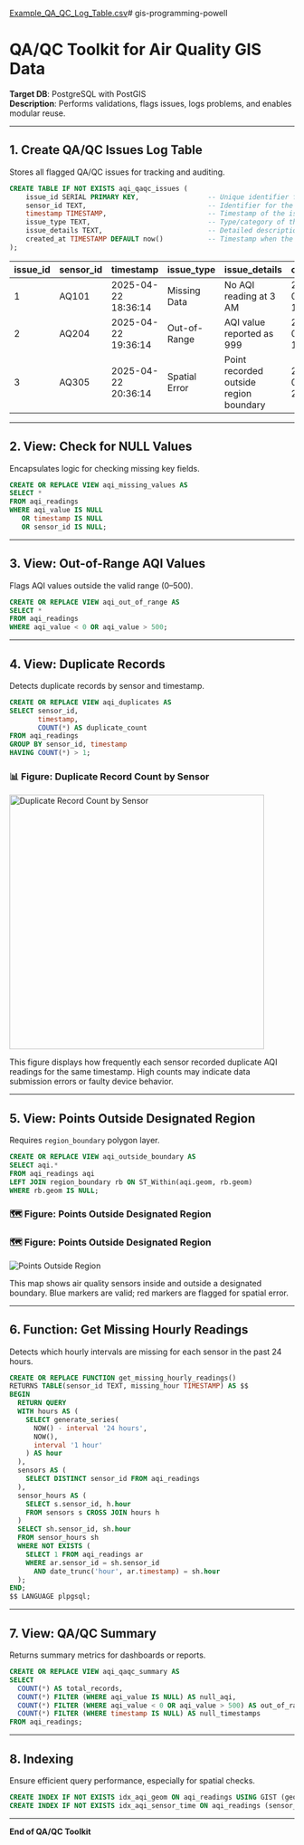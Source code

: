 [Example_QA_QC_Log_Table.csv](https://github.com/user-attachments/files/19857197/Example_QA_QC_Log_Table.csv)# gis-programming-powell

# QA/QC Toolkit for Air Quality GIS Data

**Target DB**: PostgreSQL with PostGIS  
**Description**: Performs validations, flags issues, logs problems, and enables modular reuse.

---

## 1. Create QA/QC Issues Log Table

Stores all flagged QA/QC issues for tracking and auditing.

```sql
CREATE TABLE IF NOT EXISTS aqi_qaqc_issues (
    issue_id SERIAL PRIMARY KEY,                 -- Unique identifier for each issue
    sensor_id TEXT,                              -- Identifier for the sensor reporting the issue
    timestamp TIMESTAMP,                         -- Timestamp of the issue occurrence
    issue_type TEXT,                             -- Type/category of the issue (e.g., missing data, out-of-range value)
    issue_details TEXT,                          -- Detailed description of the issue
    created_at TIMESTAMP DEFAULT now()           -- Timestamp when the issue was logged
);
```
| issue_id | sensor_id | timestamp           | issue_type    | issue_details                         | created_at           |
|----------|-----------|---------------------|---------------|----------------------------------------|----------------------|
| 1        | AQ101     | 2025-04-22 18:36:14 | Missing Data  | No AQI reading at 3 AM                | 2025-04-22 18:51:14  |
| 2        | AQ204     | 2025-04-22 19:36:14 | Out-of-Range  | AQI value reported as 999             | 2025-04-22 19:46:14  |
| 3        | AQ305     | 2025-04-22 20:36:14 | Spatial Error | Point recorded outside region boundary| 2025-04-22 21:06:14  |

---

## 2. View: Check for NULL Values

Encapsulates logic for checking missing key fields.

```sql
CREATE OR REPLACE VIEW aqi_missing_values AS
SELECT *
FROM aqi_readings
WHERE aqi_value IS NULL
   OR timestamp IS NULL
   OR sensor_id IS NULL;
```

---

## 3. View: Out-of-Range AQI Values

Flags AQI values outside the valid range (0–500).

```sql
CREATE OR REPLACE VIEW aqi_out_of_range AS
SELECT *
FROM aqi_readings
WHERE aqi_value < 0 OR aqi_value > 500;
```

---

## 4. View: Duplicate Records

Detects duplicate records by sensor and timestamp.

```sql
CREATE OR REPLACE VIEW aqi_duplicates AS
SELECT sensor_id,
       timestamp,
       COUNT(*) AS duplicate_count
FROM aqi_readings
GROUP BY sensor_id, timestamp
HAVING COUNT(*) > 1;
```
<h3>📊 Figure: Duplicate Record Count by Sensor</h3>

<img src="https://github.com/user-attachments/assets/4f0ad5ab-52c7-43d5-9cc1-2bf5872dff96" 
     alt="Duplicate Record Count by Sensor" 
     width="450"/>

<p style="margin-top: 0.5em;">
This figure displays how frequently each sensor recorded duplicate AQI readings for the same timestamp. High counts may indicate data submission errors or faulty device behavior.
</p>

---

## 5. View: Points Outside Designated Region

Requires `region_boundary` polygon layer.

```sql
CREATE OR REPLACE VIEW aqi_outside_boundary AS
SELECT aqi.*
FROM aqi_readings aqi
LEFT JOIN region_boundary rb ON ST_Within(aqi.geom, rb.geom)
WHERE rb.geom IS NULL;
```
### 🗺️ Figure: Points Outside Designated Region

### 🗺️ Figure: Points Outside Designated Region

![Points Outside Region](5d506913-2324-4240-af87-d51d33386029.png)

This map shows air quality sensors inside and outside a designated boundary. Blue markers are valid; red markers are flagged for spatial error.

---

## 6. Function: Get Missing Hourly Readings

Detects which hourly intervals are missing for each sensor in the past 24 hours.

```sql
CREATE OR REPLACE FUNCTION get_missing_hourly_readings()
RETURNS TABLE(sensor_id TEXT, missing_hour TIMESTAMP) AS $$
BEGIN
  RETURN QUERY
  WITH hours AS (
    SELECT generate_series(
      NOW() - interval '24 hours',
      NOW(),
      interval '1 hour'
    ) AS hour
  ),
  sensors AS (
    SELECT DISTINCT sensor_id FROM aqi_readings
  ),
  sensor_hours AS (
    SELECT s.sensor_id, h.hour
    FROM sensors s CROSS JOIN hours h
  )
  SELECT sh.sensor_id, sh.hour
  FROM sensor_hours sh
  WHERE NOT EXISTS (
    SELECT 1 FROM aqi_readings ar
    WHERE ar.sensor_id = sh.sensor_id
      AND date_trunc('hour', ar.timestamp) = sh.hour
  );
END;
$$ LANGUAGE plpgsql;
```

---

## 7. View: QA/QC Summary

Returns summary metrics for dashboards or reports.

```sql
CREATE OR REPLACE VIEW aqi_qaqc_summary AS
SELECT
  COUNT(*) AS total_records,
  COUNT(*) FILTER (WHERE aqi_value IS NULL) AS null_aqi,
  COUNT(*) FILTER (WHERE aqi_value < 0 OR aqi_value > 500) AS out_of_range,
  COUNT(*) FILTER (WHERE timestamp IS NULL) AS null_timestamps
FROM aqi_readings;
```

---

## 8. Indexing

Ensure efficient query performance, especially for spatial checks.

```sql
CREATE INDEX IF NOT EXISTS idx_aqi_geom ON aqi_readings USING GIST (geom);
CREATE INDEX IF NOT EXISTS idx_aqi_sensor_time ON aqi_readings (sensor_id, timestamp);
```

---

**End of QA/QC Toolkit**

